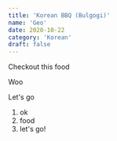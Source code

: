 ```yaml
---
title: 'Korean BBQ (Bulgogi)'
name: 'Geo'
date: 2020-10-22
category: 'Korean'
draft: false
---
```


Checkout this food

Woo

Let's go

1. ok
2. food
3. let's go!